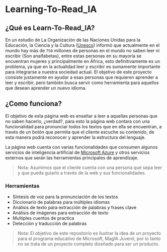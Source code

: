# Learning-To-Read_IA

## ¿Qué es Learn-To-Read_IA?

En un estudio de La Organización de las Naciones Unidas para la Educación, la Ciencia y la Cultura ([Unesco](https://en.unesco.org/)) informó que actualmente en el mundo hay más de `750` millones de personas en el mundo no saben leer ni escribir (Son analfabetas), entre estas personas en su mayoría se encuentran mujeres y principalmente en África, esto definitivamente es un problema, ya que en la actualidad leer y escribir es sumamente importante para integrarse a nuestra sociedad actual. El objetivo de este proyecto consiste justamente en ayudar a esas personas que requieren aprender a leer y escribir, pero también busca servir como herramienta para aquellos que desean aprender un nuevo idioma.


## ¿Como funciona?

El objetivo de esta página web es enseñar a leer a aquellas personas que no saben hacerlo, ¿verdad?, para esto la página web contara con una funcionalidad para pronunciar todos los textos que en ella se encuentran, a través de un botón que permita que el cliente escuche su contenido, de esta manera podrá reconocer y aprender la estructura del lenguaje.

La página web cuenta con varias funcionalidades que consumen algunos servicios de inteligencia artificial de [Microsoft Azure](https://azure.microsoft.com/) y otros servicios externos que serán las herramientas principales de aprendizaje.


> Nota: Asumimos que el cliente cuenta con una persona que sepa leer y que pueda guiarlo a través de la web y sus funcionalidades.


### Herramientas

- Síntesis de voz para la pronunciación de los textos
- Diccionario de palabras para múltiples idiomas
- Análisis de texto para extracción de palabras y frases clave
- Análisis de imágenes para extracción de texto
- Multiples cuentos de practica
- Detección y traducción de palabras

> Nota: El objetivo de este repositorio es ilustrar la idea de un proyecto para el programa educativo de Microsoft, MagIA Juvenil, por lo tanto no se trata de un proyecto completo diseñado para ser un producto.


